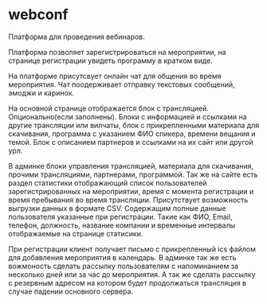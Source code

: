 # webconf

Платформа для проведения вебинаров.

Платформа позволяет зарегистрироваться на мероприятии, 
на странице регистрации увидеть программу в кратком виде.

На платформе присутсвует онлайн чат для общения во время мероприятия. Чат поодерживает отправку текстовых сообщений, эмоджи и каринок.

На основной странице отображается блок с трансляцией. 
Опционально(если заполнены). 
Блоки с информацией и ссылками на другие трансляции или вилчаты, блок с прикрепленными материала для скачивания, 
программа с указанием ФИО спикера, времени вещания и темой.
Блок с описанием партнеров и ссылками на их сайт или другой урл.

В админке блоки управления трансляцией, материала для скачивания, прочими трансляциями, партнерами, программой.
Так же на сайте есть раздел статистики отображающий список пользователей зарегистрированных на мероприятии, 
время с момента регистрации и время пребывания во время трансляции. Присутствует возможность выгрузки данных в формате CSV. 
Содержащим полные данные пользователя указанные при регистрации. Такие как ФИО, Email, телефон, должность, 
название компании и временные интервалы отображаемые на странице статисики.

При регистрации клиент получает письмо с прикрепленный ics файлом для добавления мероприятия в календарь.
В админке так же есть вожмоность сделать рассылку пользователям с напоминанием за несколько дней или за час до мероприятия.
А так же сделать рассылку с резервным адресом на котором будет продолжаться трансляция в случае падении основного сервера.

